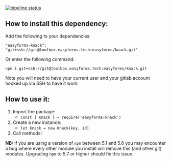 [![pipeline status](https://toolbox.easyforms.tech/easyforms/knack/badges/master/pipeline.svg)](https://toolbox.easyforms.tech/easyforms/knack/commits/master)
## How to install this dependency:
Add the following to your dependencies:

`"easyforms-knack": "git+ssh://git@toolbox.easyforms.tech:easyforms/knack.git"`

Or enter the following command:

`npm i git+ssh://git@toolbox.easyforms.tech:easyforms/knack.git`

Note you will need to have your current user and your gitlab account hooked up 
via SSH to have it work

## How to use it:
1. Import the package: 
    - `const { Knack } = require('easyforms-knack')`
2. Create a new instance: 
    - `let knack = new Knack(key, id)`
3. Call methods!

__NB:__ if you are using a version of `npm` between 5.1 and 5.6 you may encounter 
a bug where every other module you install will remove this (and other git) 
modules. Upgrading `npm` to 5.7 or higher should fix this issue.